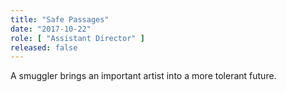 ```yaml
---
title: "Safe Passages"
date: "2017-10-22"
role: [ "Assistant Director" ]
released: false
---
```

A smuggler brings an important artist into a more tolerant future.
